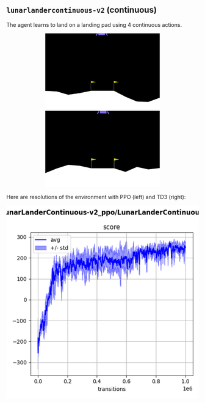 ## `lunarlandercontinuous-v2` (continuous)

The agent learns to land on a landing pad using 4 continuous actions.

<p align="center">
  <img width="300" alt="" src="bad.gif">
  <img width="300" alt="" src="good.gif">
</p>

Here are resolutions of the environment with PPO (left) and TD3 (right):

<p align="center">
  <img width="700" alt="" src="ppo.png">
</p>
